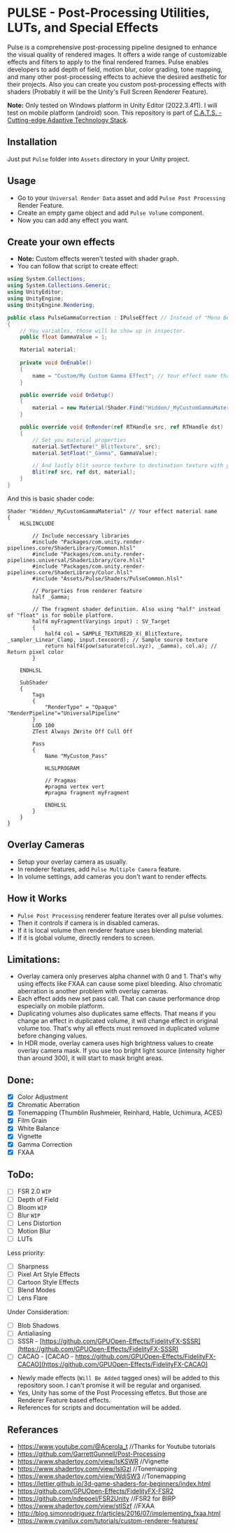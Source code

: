 # PULSE - Post-Processing Utilities, LUTs, and Special Effects

Pulse is a comprehensive post-processing pipeline designed to enhance the visual quality of rendered images. It offers a wide range of customizable effects and filters to apply to the final rendered frames. Pulse enables developers to add depth of field, motion blur, color grading, tone mapping, and many other post-processing effects to achieve the desired aesthetic for their projects. Also you can create you custom post-processing effects with shaders (Probably it will be the Unity's Full Screen Renderer Feature).

**Note:** Only tested on Windows platform in Unity Editor (2022.3.4f1). I will test on mobile platform (android) soon.
This repository is part of [C.A.T.S. - Cutting-edge Adaptive Technology Stack](https://github.com/Warwlock/C.A.T.S).

## Installation

Just put `Pulse` folder into `Assets` directory in your Unity project.

## Usage

* Go to your `Universal Render Data` asset and add `Pulse Post Processing` Render Feature.
* Create an empty game object and add `Pulse Volume` component.
* Now you can add any effect you want.

## Create your own effects

* **Note:** Custom effects weren't tested with shader graph.
* You can follow that script to create effect:

```c#
using System.Collections;
using System.Collections.Generic;
using UnityEditor;
using UnityEngine;
using UnityEngine.Rendering;

public class PulseGammaCorrection : IPulseEffect // Instead of "Mono Behaviour" write "IPulseEffect"
{
    // You variables, those will be show up in inspector.
    public float GammaValue = 1;

    Material material;
    
    private void OnEnable()
    {
        name = "Custom/My Custom Gamma Effect"; // Your effect name that will appear in the list that appears when adding an effect.
    }

    public override void OnSetup()
    {
        material = new Material(Shader.Find("Hidden/_MyCustomGammaMaterial")); // Effect material
    }

    public override void OnRender(ref RTHandle src, ref RTHandle dst)
    {
        // Set you material properties
        material.SetTexture("_BlitTexture", src);
        material.SetFloat("_Gamma", GammaValue);

        // And lastly blit source texture to destination texture with your custom material
        Blit(ref src, ref dst, material);
    }
}
```

And this is basic shader code:

```hlsl
Shader "Hidden/_MyCustomGammaMaterial" // Your effect material name
{
    HLSLINCLUDE

        // Include neccessary libraries
        #include "Packages/com.unity.render-pipelines.core/ShaderLibrary/Common.hlsl"
        #include "Packages/com.unity.render-pipelines.universal/ShaderLibrary/Core.hlsl"
        #include "Packages/com.unity.render-pipelines.core/ShaderLibrary/Color.hlsl"
        #include "Assets/Pulse/Shaders/PulseCommon.hlsl"

        // Porperties from renderer feature
        half _Gamma;

        // The fragment shader definition. Also using "half" instead of "float" is for mobile platform.
        half4 myFragment(Varyings input) : SV_Target
        {
            half4 col = SAMPLE_TEXTURE2D_X(_BlitTexture, _sampler_Linear_Clamp, input.texcoord); // Sample source texture
            return half4(pow(saturate(col.xyz), _Gamma), col.a); // Return pixel color
        }

    ENDHLSL

    SubShader
    {
        Tags
        { 
            "RenderType" = "Opaque" "RenderPipeline"="UniversalPipeline"
        }
        LOD 100
        ZTest Always ZWrite Off Cull Off

        Pass
        {
            Name "MyCustom_Pass"
        
            HLSLPROGRAM

            // Pragmas
            #pragma vertex vert
            #pragma fragment myFragment

            ENDHLSL
        }
    }
}
```

## Overlay Cameras

* Setup your overlay camera as usually.
* In renderer features, add `Pulse Multiple Camera` feature.
* In volume settings, add cameras you don't want to render effects.

## How it Works

* `Pulse Post Processing` renderer feature iterates over all pulse volumes.
* Then it controls if camera is in disabled cameras.
* If it is local volume then renderer feature uses blending material.
* If it is global volume, directly renders to screen.

## Limitations:

* Overlay camera only preserves alpha channel with 0 and 1. That's why using effects like FXAA can cause some pixel bleeding. Also chromatic aberration is another problem with overlay cameras.
* Each effect adds new set pass call. That can cause performance drop especially on mobile platform.
* Duplicating volumes also duplicates same effects. That means if you change an effect in duplicated volume, it will change effect in original volume too. That's why all effects must removed in duplicated volume before changing values.
* In HDR mode, overlay camera uses high brightness values to create overlay camera mask. If you use too bright light source (intensity higher than around 300), it will start to mask bright areas.

## Done:

- [X] Color Adjustment
- [X] Chromatic Aberration
- [X] Tonemapping (Thumblin Rushmeier, Reinhard, Hable, Uchimura, ACES)
- [X] Film Grain
- [X] White Balance
- [X] Vignette
- [X] Gamma Correction
- [X] FXAA

## ToDo:

- [ ] FSR 2.0 `WIP`
- [ ] Depth of Field
- [ ] Bloom `WIP`
- [ ] Blur `WIP`
- [ ] Lens Distortion
- [ ] Motion Blur
- [ ] LUTs

Less priority:
- [ ] Sharpness
- [ ] Pixel Art Style Effects
- [ ] Cartoon Style Effects
- [ ] Blend Modes
- [ ] Lens Flare

Under Consideration:
- [ ] Blob Shadows
- [ ] Antialiasing
- [ ] SSSR - [https://github.com/GPUOpen-Effects/FidelityFX-SSSR](https://github.com/GPUOpen-Effects/FidelityFX-SSSR)
- [ ] CACAO - [CACAO - https://github.com/GPUOpen-Effects/FidelityFX-CACAO](https://github.com/GPUOpen-Effects/FidelityFX-CACAO)

* Newly made effects (`Will Be Added` tagged ones) will be added to this repository soon. I can't promise it will be regular and organised.
* Yes, Unity has some of the Post Processing effetcs. But those are Renderer Feature based effects.
* References for scripts and documentation will be added.

## Referances

* https://www.youtube.com/@Acerola_t //Thanks for Youtube tutorials
* https://github.com/GarrettGunnell/Post-Processing
* https://www.shadertoy.com/view/lsKSWR //Vignette
* https://www.shadertoy.com/view/lslGzl //Tonemapping
* https://www.shadertoy.com/view/WdjSW3 //Tonemapping
* https://lettier.github.io/3d-game-shaders-for-beginners/index.html
* https://github.com/GPUOpen-Effects/FidelityFX-FSR2
* https://github.com/ndepoel/FSR2Unity //FSR2 for BIRP
* https://www.shadertoy.com/view/stlSzf //FXAA
* http://blog.simonrodriguez.fr/articles/2016/07/implementing_fxaa.html
* https://www.cyanilux.com/tutorials/custom-renderer-features/
